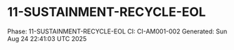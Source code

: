 # 11-SUSTAINMENT-RECYCLE-EOL
Phase: 11-SUSTAINMENT-RECYCLE-EOL
CI: CI-AM001-002
Generated: Sun Aug 24 22:41:03 UTC 2025
